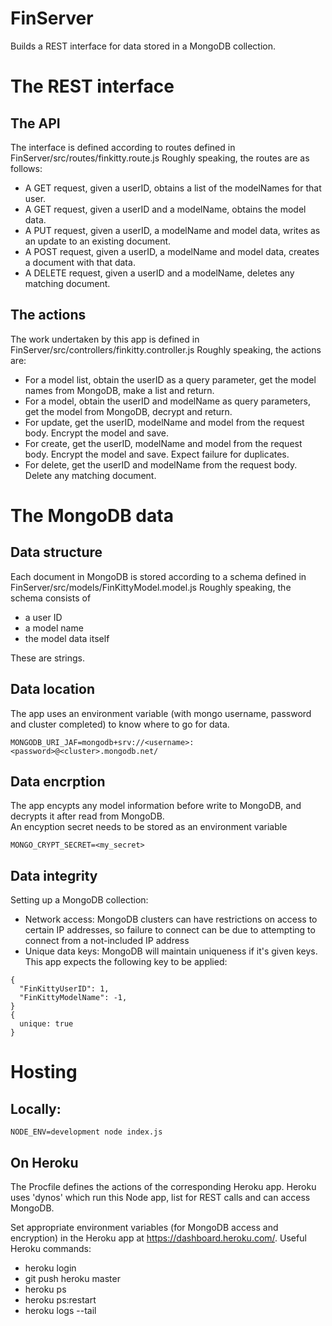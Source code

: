 # FinServer
Builds a REST interface for data stored in a MongoDB collection.

# The REST interface
## The API
The interface is defined according to routes defined in FinServer/src/routes/finkitty.route.js
Roughly speaking, the routes are as follows:
 - A GET request, given a userID, obtains a list of the modelNames for that user.
 - A GET request, given a userID and a modelName, obtains the model data.
 - A PUT request, given a userID, a modelName and model data, writes as an update to an existing document.
 - A POST request, given a userID, a modelName and model data, creates a document with that data.
 - A DELETE request, given a userID and a modelName, deletes any matching document.

## The actions
The work undertaken by this app is defined in FinServer/src/controllers/finkitty.controller.js
Roughly speaking, the actions are:
 - For a model list, obtain the userID as a query parameter, get the model names from MongoDB, make a list and return.
 - For a model, obtain the userID and modelName as query parameters, get the model from MongoDB, decrypt and return.
 - For update, get the userID, modelName and model from the request body. Encrypt the model and save.
 - For create, get the userID, modelName and model from the request body. Encrypt the model and save.  Expect failure for duplicates.
 - For delete, get the userID and modelName from the request body. Delete any matching document.
 
# The MongoDB data
## Data structure
Each document in MongoDB is stored according to a schema defined in FinServer/src/models/FinKittyModel.model.js 
Roughly speaking, the schema consists of 
 - a user ID
 - a model name
 - the model data itself

These are strings.

## Data location
The app uses an environment variable (with mongo username, password and cluster completed) to know where to go for data.

```MONGODB_URI_JAF=mongodb+srv://<username>:<password>@<cluster>.mongodb.net/```

## Data encrption
The app encypts any model information before write to MongoDB, and decrypts it after read from MongoDB.  
An encyption secret needs to be stored as an environment variable

```MONGO_CRYPT_SECRET=<my_secret>```

## Data integrity
Setting up a MongoDB collection:
 - Network access: MongoDB clusters can have restrictions on access to certain IP addresses,
so failure to connect can be due to attempting to connect from a not-included IP address
 - Unique data keys: MongoDB will maintain uniqueness if it's given keys.  
This app expects the following key to be applied:

```
{
  "FinKittyUserID": 1,
  "FinKittyModelName": -1,
}
{
  unique: true
}
```

# Hosting

## Locally:
```NODE_ENV=development node index.js```

## On Heroku
The Procfile defines the actions of the corresponding Heroku app.  Heroku uses 'dynos' which run this Node app, list for REST calls and can access MongoDB.

Set appropriate environment variables (for MongoDB access and encryption) in the Heroku app at https://dashboard.heroku.com/.
Useful Heroku commands:
 - heroku login
 - git push heroku master
 - heroku ps
 - heroku ps:restart
 - heroku logs --tail


